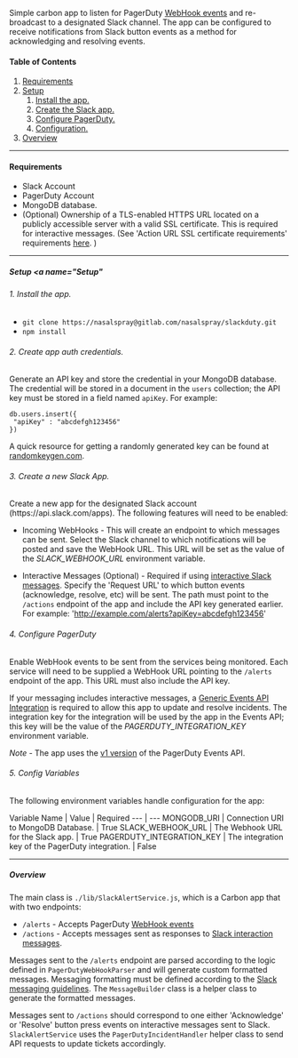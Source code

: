 Simple carbon app to listen for PagerDuty <a href="https://v2.developer.pagerduty.com/docs/webhooks-overview">WebHook events</a> and re-broadcast to a designated Slack channel. The app can be configured to receive notifications from Slack button events as a method for acknowledging and resolving events.

#### Table of Contents
1. [Requirements](#Requirements)
2. [Setup](#Setup)
 	1. [Install the app.](#Install)
 	2. [Create the Slack app.](#Slack)
 	3. [Configure PagerDuty.](##PagerDuty)
	4. [Configuration.](#Configuration)
3. [Overview](#Overview)

-----

#### Requirements

* Slack Account
* PagerDuty Account
* MongoDB database.
* (Optional) Ownership of a TLS-enabled HTTPS URL located on a publicly accessible server with a valid SSL certificate. This is required for interactive messages. (See 'Action URL SSL certificate requirements' requirements <a href="https://api.slack.com/interactive-messages">here</a>. )

-----

##### Setup <a name="Setup"</a>

###### 1. Install the app.<a name="Install"></a>

* `git clone https://nasalspray@gitlab.com/nasalspray/slackduty.git`
* `npm install`

###### 2. Create app auth credentials.<a name="Slack"></a>

Generate an API key and store the credential in your MongoDB database. The credential will be stored in a document in the `users` collection; the API key must be stored in a field named `apiKey`. For example:

```
db.users.insert({
 "apiKey" : "abcdefgh123456"
})
```

A quick resource for getting a randomly generated key can be found at <a href="https://randomkeygen.com/">randomkeygen.com</a>.

###### 3. Create a new Slack App.<a name="Slack"></a>

<p>Create a new app for the designated Slack account (https://api.slack.com/apps). The following features will need to be enabled:</P>

* Incoming WebHooks - This will create an endpoint to which messages can be sent. Select the Slack channel to which notifications will be posted and save the WebHook URL. This URL will be set as the value of the *SLACK_WEBHOOK_URL* environment variable.

* Interactive Messages (Optional) - Required if using <a href="https://api.slack.com/interactive-messages">interactive Slack messages</a>. Specify the 'Request URL' to which button events (acknowledge, resolve, etc) will be sent. The path must point to the `/actions` endpoint of the app and include the API key generated earlier. For example: 'http://example.com/alerts?apiKey=abcdefgh123456'

###### 4. Configure PagerDuty<a name="PagerDuty"></a>

Enable WebHook events to be sent from the services being monitored. Each service will need to be supplied a WebHook URL pointing to the `/alerts` endpoint of the app. This URL must also include the API key.

If your messaging includes interactive messages, a <a href="https://support.pagerduty.com/v1/docs/services-and-integrations">Generic Events API Integration</a> is required to allow this app to update and resolve incidents. The integration key for the integration will be used by the app in the Events API; this key will be the value of the *PAGERDUTY_INTEGRATION_KEY* environment variable. 

*Note* - The app uses the <a href="https://v2.developer.pagerduty.com/docs/events-api">v1 version</a> of the PagerDuty Events API.


###### 5. Config Variables<a name="Configuration"></a>

The following environment variables handle configuration for the app:

Variable Name | Value | Required
--- | ---
MONGODB_URI | Connection URI to MongoDB Database. | True
SLACK_WEBHOOK_URL | The Webhook URL for the Slack app. | True
PAGERDUTY_INTEGRATION_KEY | The integration key of the PagerDuty integration. | False


----

##### Overview<a name="Overview"></a>

The main class is `./lib/SlackAlertService.js`, which is a Carbon app that with two endpoints:

* `/alerts` - Accepts PagerDuty <a href="https://v2.developer.pagerduty.com/docs/webhooks-overview">WebHook events</a>
* `/actions` - Accepts messages sent as responses to <a href="https://api.slack.com/interactive-messages">Slack interaction messages</a>.

Messages sent to the `/alerts` endpoint are parsed according to the logic defined in `PagerDutyWebHookParser` and will generate custom formatted messages. Messaging formatting must be defined according to the <a href="https://api.slack.com/docs/message-attachments">Slack messaging guidelines</a>. The `MessageBuilder` class is a helper class to generate the formatted messages.

Messages sent to `/actions` should correspond to one either 'Acknowledge' or 'Resolve' button press events on interactive messages sent to Slack. `SlackAlertService` uses the `PagerDutyIncidentHandler` helper class to send API requests to update tickets accordingly.

